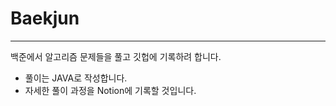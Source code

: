 # Baekjun

-------

백준에서 알고리즘 문제들을 풀고 깃헙에 기록하려 합니다.
+ 풀이는 JAVA로 작성합니다.
+ 자세한 풀이 과정을 Notion에 기록할 것입니다.
